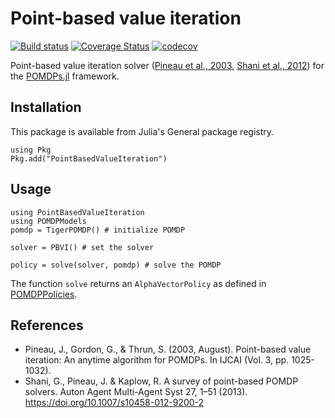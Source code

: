 # Point-based value iteration

[![Build status](https://travis-ci.com/JuliaPOMDP/PointBasedValueIteration.jl.svg?branch=master)](https://travis-ci.com/github/JuliaPOMDP/PointBasedValueIteration.jl)
[![Coverage Status](https://coveralls.io/repos/github/JuliaPOMDP/PointBasedValueIteration.jl/badge.svg?branch=master)](https://coveralls.io/github/JuliaPOMDP/PointBasedValueIteration.jl?branch=master)
[![codecov](https://codecov.io/gh/JuliaPOMDP/PointBasedValueIteration.jl/branch/master/graph/badge.svg)](https://codecov.io/gh/JuliaPOMDP/PointBasedValueIteration.jl)


Point-based value iteration solver ([Pineau et al., 2003](http://www.fore.robot.cc/papers/Pineau03a.pdf), [Shani et al., 2012](https://link.springer.com/content/pdf/10.1007/s10458-012-9200-2.pdf)) for the [POMDPs.jl](https://github.com/JuliaPOMDP/POMDPs.jl) framework.

## Installation
This package is available from Julia's General package registry.
```
using Pkg
Pkg.add("PointBasedValueIteration")
```

## Usage
```
using PointBasedValueIteration
using POMDPModels
pomdp = TigerPOMDP() # initialize POMDP

solver = PBVI() # set the solver

policy = solve(solver, pomdp) # solve the POMDP
```

The function `solve` returns an `AlphaVectorPolicy` as defined in [POMDPPolicies](https://github.com/JuliaPOMDP/POMDPPolicies.jl).

## References
- Pineau, J., Gordon, G., & Thrun, S. (2003, August). Point-based value iteration: An anytime algorithm for POMDPs. In IJCAI (Vol. 3, pp. 1025-1032).
- Shani, G., Pineau, J. & Kaplow, R. A survey of point-based POMDP solvers. Auton Agent Multi-Agent Syst 27, 1–51 (2013). https://doi.org/10.1007/s10458-012-9200-2
